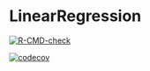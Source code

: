 # LinearRegression

<!-- badges: start -->
  [![R-CMD-check](https://github.com/AChenAC/LinearRegression/workflows/R-CMD-check/badge.svg)](https://github.com/AChenAC/LinearRegression/actions)
  
[![codecov](https://codecov.io/gh/AChenAC/LinearRegression/branch/main/graph/badge.svg)](https://codecov.io/gh/AChenAC/LinearRegression)
<!-- badges: end -->

